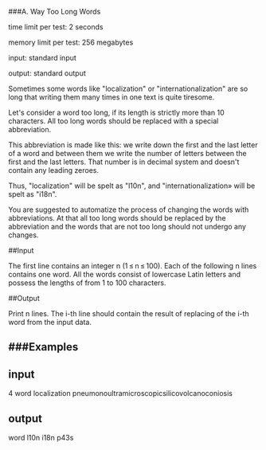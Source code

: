 ###A. Way Too Long Words

time limit per test: 2 seconds

memory limit per test: 256 megabytes

input: standard input

output: standard output

Sometimes some words like "localization" or "internationalization" are so long that writing them many times in one text is quite tiresome.

Let's consider a word too long, if its length is strictly more than 10 characters. All too long words should be replaced with a special abbreviation.

This abbreviation is made like this: we write down the first and the last letter of a word and between them we write the number of letters between the first and the last letters. That number is in decimal system and doesn't contain any leading zeroes.

Thus, "localization" will be spelt as "l10n", and "internationalization» will be spelt as "i18n".

You are suggested to automatize the process of changing the words with abbreviations. At that all too long words should be replaced by the abbreviation and the words that are not too long should not undergo any changes.

##Input

The first line contains an integer n (1 ≤ n ≤ 100). Each of the following n lines contains one word. All the words consist of lowercase Latin letters and possess the lengths of from 1 to 100 characters.

##Output

Print n lines. The i-th line should contain the result of replacing of the i-th word from the input data.

###Examples
--------------------------------------------------
input
-------------------------------------------------
4
word
localization
pneumonoultramicroscopicsilicovolcanoconiosis

output
-------------------------------------------------
word
l10n
i18n
p43s

